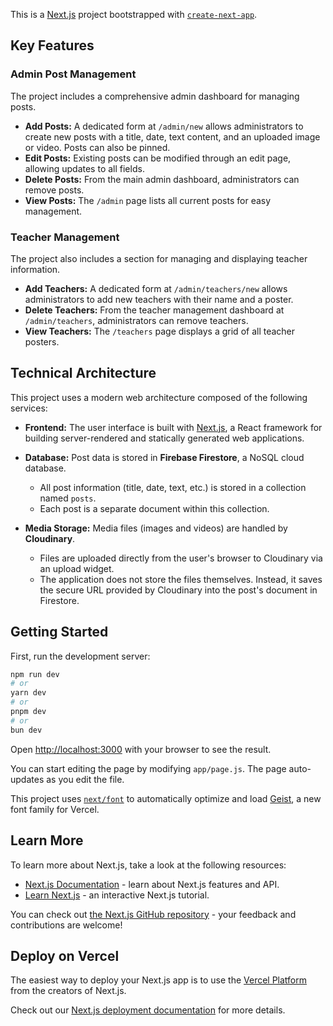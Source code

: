 This is a [Next.js](https://nextjs.org) project bootstrapped with [`create-next-app`](https://github.com/vercel/next.js/tree/canary/packages/create-next-app).

## Key Features

### Admin Post Management

The project includes a comprehensive admin dashboard for managing posts.

*   **Add Posts:** A dedicated form at `/admin/new` allows administrators to create new posts with a title, date, text content, and an uploaded image or video. Posts can also be pinned.
*   **Edit Posts:** Existing posts can be modified through an edit page, allowing updates to all fields.
*   **Delete Posts:** From the main admin dashboard, administrators can remove posts.
*   **View Posts:** The `/admin` page lists all current posts for easy management.

### Teacher Management

The project also includes a section for managing and displaying teacher information.

*   **Add Teachers:** A dedicated form at `/admin/teachers/new` allows administrators to add new teachers with their name and a poster.
*   **Delete Teachers:** From the teacher management dashboard at `/admin/teachers`, administrators can remove teachers.
*   **View Teachers:** The `/teachers` page displays a grid of all teacher posters.

## Technical Architecture

This project uses a modern web architecture composed of the following services:

*   **Frontend:** The user interface is built with [Next.js](httpss://nextjs.org), a React framework for building server-rendered and statically generated web applications.

*   **Database:** Post data is stored in **Firebase Firestore**, a NoSQL cloud database.
    *   All post information (title, date, text, etc.) is stored in a collection named `posts`.
    *   Each post is a separate document within this collection.

*   **Media Storage:** Media files (images and videos) are handled by **Cloudinary**.
    *   Files are uploaded directly from the user's browser to Cloudinary via an upload widget.
    *   The application does not store the files themselves. Instead, it saves the secure URL provided by Cloudinary into the post's document in Firestore.

## Getting Started

First, run the development server:

```bash
npm run dev
# or
yarn dev
# or
pnpm dev
# or
bun dev
```

Open [http://localhost:3000](http://localhost:3000) with your browser to see the result.

You can start editing the page by modifying `app/page.js`. The page auto-updates as you edit the file.

This project uses [`next/font`](https://nextjs.org/docs/app/building-your-application/optimizing/fonts) to automatically optimize and load [Geist](https://vercel.com/font), a new font family for Vercel.

## Learn More

To learn more about Next.js, take a look at the following resources:

- [Next.js Documentation](https://nextjs.org/docs) - learn about Next.js features and API.
- [Learn Next.js](https://nextjs.org/learn) - an interactive Next.js tutorial.

You can check out [the Next.js GitHub repository](https://github.com/vercel/next.js) - your feedback and contributions are welcome!

## Deploy on Vercel

The easiest way to deploy your Next.js app is to use the [Vercel Platform](https://vercel.com/new?utm_medium=default-template&filter=next.js&utm_source=create-next-app&utm_campaign=create-next-app-readme) from the creators of Next.js.

Check out our [Next.js deployment documentation](https://nextjs.org/docs/app/building-your-application/deploying) for more details.